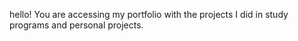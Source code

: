 hello! You are accessing my portfolio with the projects I did in study programs and personal projects.
